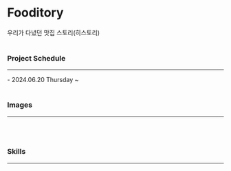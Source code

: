 # Fooditory
우리가 다녔던 맛집 스토리(히스토리)
<br><br>

### Project Schedule
<hr>
- 2024.06.20 Thursday ~ 
<br><br>

### Images
<hr>
<br><br>


### Skills
<hr>
<br><br>

